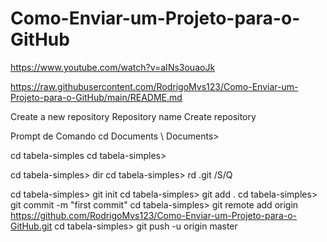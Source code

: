 # Como-Enviar-um-Projeto-para-o-GitHub

https://www.youtube.com/watch?v=aINs3ouaoJk

https://raw.githubusercontent.com/RodrigoMvs123/Como-Enviar-um-Projeto-para-o-GitHub/main/README.md




Create a new repository 
Repository name 
Create repository 

Prompt de Comando 
cd Documents 
\ Documents>

cd tabela-simples
cd tabela-simples>

cd tabela-simples> dir 
cd tabela-simples> rd .git /S/Q

cd tabela-simples> git init 
cd tabela-simples> git add .
cd tabela-simples> git commit -m "first commit"
cd tabela-simples> git remote add origin https://github.com/RodrigoMvs123/Como-Enviar-um-Projeto-para-o-GitHub.git
cd tabela-simples> git push -u origin master 



